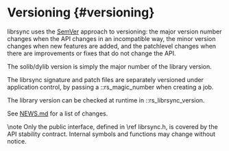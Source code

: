 # Versioning {#versioning}

librsync uses the [SemVer] approach to versioning: the major version number
changes when the API changes in an incompatible way, the minor version
changes when new features are added, and the patchlevel changes when there
are improvements or fixes that do not change the API.

[SemVer]: http://semver.org/

The solib/dylib version is simply the major number of the library version.

The librsync signature and patch files are separately versioned under
application control, by passing a ::rs_magic_number when creating a job.

The library version can be checked at runtime in ::rs_librsync_version.

See [NEWS.md](NEWS.md) for a list of changes.

\note Only the public interface, defined in \ref librsync.h, is covered
by the API stability contract. Internal symbols and functions may change
without notice.
